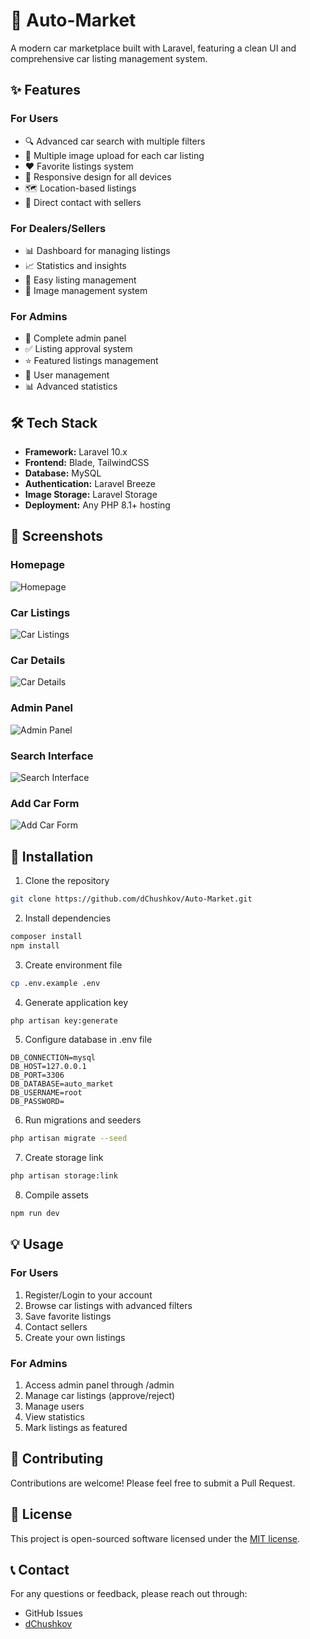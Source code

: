 # 🚗 Auto-Market

A modern car marketplace built with Laravel, featuring a clean UI and comprehensive car listing management system.

## ✨ Features

### For Users
- 🔍 Advanced car search with multiple filters
- 📸 Multiple image upload for each car listing
- ❤️ Favorite listings system
- 📱 Responsive design for all devices
- 🗺️ Location-based listings
- 💬 Direct contact with sellers

### For Dealers/Sellers
- 📊 Dashboard for managing listings
- 📈 Statistics and insights
- 🔄 Easy listing management
- 📸 Image management system

### For Admins
- 👮 Complete admin panel
- ✅ Listing approval system
- ⭐ Featured listings management
- 👥 User management
- 📊 Advanced statistics

## 🛠️ Tech Stack

- **Framework:** Laravel 10.x
- **Frontend:** Blade, TailwindCSS
- **Database:** MySQL
- **Authentication:** Laravel Breeze
- **Image Storage:** Laravel Storage
- **Deployment:** Any PHP 8.1+ hosting

## 📸 Screenshots

### Homepage
![Homepage](screenshots/homepage.png)

### Car Listings
![Car Listings](screenshots/listings.png)

### Car Details
![Car Details](screenshots/car-details.png)

### Admin Panel
![Admin Panel](screenshots/admin.png)

### Search Interface
![Search Interface](screenshots/search.png)

### Add Car Form
![Add Car Form](screenshots/add-car.png)

## 🚀 Installation

1. Clone the repository
```bash
git clone https://github.com/dChushkov/Auto-Market.git
```

2. Install dependencies
```bash
composer install
npm install
```

3. Create environment file
```bash
cp .env.example .env
```

4. Generate application key
```bash
php artisan key:generate
```

5. Configure database in .env file
```env
DB_CONNECTION=mysql
DB_HOST=127.0.0.1
DB_PORT=3306
DB_DATABASE=auto_market
DB_USERNAME=root
DB_PASSWORD=
```

6. Run migrations and seeders
```bash
php artisan migrate --seed
```

7. Create storage link
```bash
php artisan storage:link
```

8. Compile assets
```bash
npm run dev
```

## 💡 Usage

### For Users
1. Register/Login to your account
2. Browse car listings with advanced filters
3. Save favorite listings
4. Contact sellers
5. Create your own listings

### For Admins
1. Access admin panel through /admin
2. Manage car listings (approve/reject)
3. Manage users
4. View statistics
5. Mark listings as featured

## 🤝 Contributing

Contributions are welcome! Please feel free to submit a Pull Request.

## 📝 License

This project is open-sourced software licensed under the [MIT license](https://opensource.org/licenses/MIT).

## 📞 Contact

For any questions or feedback, please reach out through:
- GitHub Issues
- [dChushkov](https://github.com/dChushkov)
